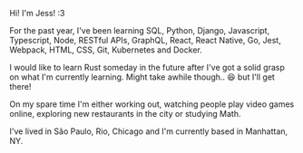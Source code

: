 Hi! I'm Jess! :3

For the past year, I've been learning SQL, Python, Django, Javascript, Typescript, Node, RESTful APIs, GraphQL, React, React Native, Go, Jest, Webpack, HTML, CSS, Git, Kubernetes and Docker.

I would like to learn Rust someday in the future after I've got a solid grasp on what I'm currently learning. Might take awhile though.. 😆 but I'll get there!

On my spare time I'm either working out, watching people play video games online, exploring new restaurants in the city or studying Math.

I've lived in São Paulo, Rio, Chicago and I'm currently based in Manhattan, NY.
